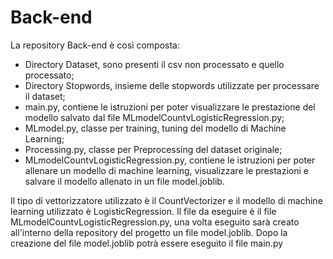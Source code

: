 # Back-end
 
La repository Back-end è così composta:

- Directory Dataset, sono presenti il csv non processato e quello processato;
- Directory Stopwords, insieme delle stopwords utilizzate per processare il dataset;
- main.py, contiene le istruzioni per poter visualizzare le prestazione del modello salvato dal file MLmodelCountvLogisticRegression.py;
- MLmodel.py, classe per training, tuning del modello di Machine Learning;
- Processing.py, classe per Preprocessing del dataset originale;
- MLmodelCountvLogisticRegression.py, contiene le istruzioni per poter allenare un modello di machine learning, visualizzare le prestazioni e salvare il modello allenato in un file model.joblib.

Il tipo di vettorizzatore utilizzato è il CountVectorizer e il modello di machine learning utilizzato è LogisticRegression.
Il file da eseguire è il file MLmodelCountvLogisticRegression.py, una volta eseguito sarà creato all'interno della repository del progetto un file model.joblib.
Dopo la creazione del file model.joblib potrà essere eseguito il file main.py




